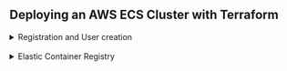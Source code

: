 ## Deploying an AWS ECS Cluster with Terraform

<details>
<br/>
<summary>Registration and User creation</summary>

![](screenshots/registered.png)
![](screenshots/user.png)


Also AWS CLI installed

![](screenshots/aws_version.png)

</details>
<br/>
<details>
<br/>
<summary>Elastic Container Registry</summary>


![](screenshots/provider.png)
> aws_caller_identity and aws_ecr_authorization_token are data sources that automatically
exports credentials for an ECR

<br/>

Defined variable of repositories as list and used the `for_each` meta-argument and `toset` function
to declare multiple similar resources

![](screenshots/vars.png)

![](screenshots/erc.png)

>After repos had been created, removed repo state from terraform, so it'd not be destroyed
when switching it to a data source

Created repositories: 

![](screenshots/repos.png)

<br/> 
##### While building images, faced issue below and couldn't fix it.

![](screenshots/issue.png)
`docker_registry_image` strips the file permissions during handling of the context archive

https://github.com/kreuzwerker/terraform-provider-docker/issues/293

<br/>
Thus i resorted to traditional method: built images using docker-compose,
tagged and push with docker cli commands
<br/>

![](screenshots/tags.png)
![](screenshots/aws_nginx.png)
![](screenshots/aws_node.png)
![](screenshots/aws_mongo.png)

</details>
